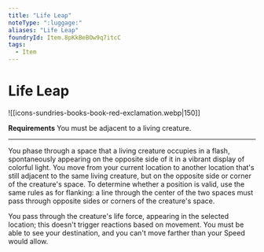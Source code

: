 ```yaml
---
title: "Life Leap"
noteType: ":luggage:"
aliases: "Life Leap"
foundryId: Item.8pKkBeBOw9q7itcC
tags:
  - Item
---
```


# Life Leap
![[icons-sundries-books-book-red-exclamation.webp|150]]

**Requirements** You must be adjacent to a living creature.

* * *

You phase through a space that a living creature occupies in a flash, spontaneously appearing on the opposite side of it in a vibrant display of colorful light. You move from your current location to another location that's still adjacent to the same living creature, but on the opposite side or corner of the creature's space. To determine whether a position is valid, use the same rules as for flanking: a line through the center of the two spaces must pass through opposite sides or corners of the creature's space.

You pass through the creature's life force, appearing in the selected location; this doesn't trigger reactions based on movement. You must be able to see your destination, and you can't move farther than your Speed would allow.
